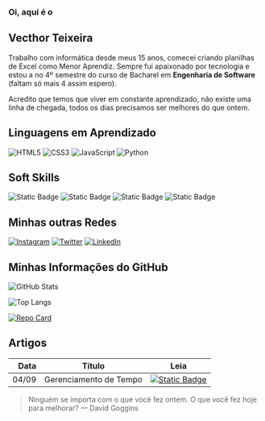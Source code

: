 ### Oi, aqui é o 
## **Vecthor Teixeira**
<p>Trabalho com informática desde meus 15 anos, comecei criando planilhas de Excel como Menor Aprendiz. Sempre fui apaixonado por tecnologia e estou a no 4º semestre do curso de Bacharel em <strong>Engenharia de Software</strong> (faltam só mais 4 assim espero).</p>

<p>Acredito que temos que viver em constante aprendizado, não existe uma linha de chegada, todos os dias precisamos ser melhores do que ontem.</p>


## Linguagens em Aprendizado

![HTML5](https://img.shields.io/badge/HTML5-000?style=for-the-badge&logo=html5)
![CSS3](https://img.shields.io/badge/CSS3-000?style=for-the-badge&logo=css3&logoColor=264CE4)
![JavaScript](https://img.shields.io/badge/JavaScript-000?style=for-the-badge&logo=javascript)
![Python](https://img.shields.io/badge/Python-000?style=for-the-badge&logo=python)

## Soft Skills

![Static Badge](https://img.shields.io/badge/Comunicativo-7B68EE)
![Static Badge](https://img.shields.io/badge/Resolução%20de%20Conflitos-9370DB)
![Static Badge](https://img.shields.io/badge/Gerenciamento%20de%20Tempo-8A2BE2)
![Static Badge](https://img.shields.io/badge/Criativo-4B0082)

## Minhas outras Redes

[![Instagram](https://img.shields.io/badge/Instagram-000?style=for-the-badge&logo=instagram)](https://www.instagram.com/vecthorteixeira/)
[![Twitter](https://img.shields.io/badge/Twitter-000?style=for-the-badge&logo=twitter)](https://twitter.com/vecthort)
[![LinkedIn](https://img.shields.io/badge/LinkedIn-000?style=for-the-badge&logo=linkedin&logoColor=0E76A8)](https://www.linkedin.com/in/victor-teixeira-069114179/)


## Minhas Informações do GitHub

![GitHub Stats](https://github-readme-stats.vercel.app/api?username=VecthorT&theme=transparent&bg_color=000020&border_color=7B68EE&show_icons=true&icon_color=7B68EE&title_color=9370DB&text_color=DDA0DD)

![Top Langs](https://github-readme-stats-git-masterrstaa-rickstaa.vercel.app/api/top-langs/?username=vecthort&bg_color=000020&border_color=7B68EE&title_color=9370DB&text_color=DDA0DD)

[![Repo Card](https://github-readme-stats.vercel.app/api/pin/?username=vecthort&repo=dio-lab-open-source&bg_color=000020&border_color=7B68EE&title_color=9370DB&text_color=DDA0DD)](https://github.com/VecthorT/dio-lab-open-source)



## Artigos

| Data | Título |  Leia|
| -----:|-------|---|
| 04/09|Gerenciamento de Tempo|[![Static Badge](https://img.shields.io/badge/Leia%20o%20Artigo-4B0082)](https://web.dio.me/articles/gerencie-seu-tempo?back=%2Farticles&page=1&order=oldest)|



> Ninguém se importa com o que você fez ontem. O que você fez hoje para melhorar? — David Goggins


